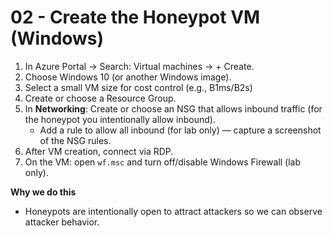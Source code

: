 # 02 - Create the Honeypot VM (Windows)

1. In Azure Portal → Search: Virtual machines → + Create.
2. Choose Windows 10 (or another Windows image).
3. Select a small VM size for cost control (e.g., B1ms/B2s) 
4. Create or choose a Resource Group.
5. In **Networking**: Create or choose an NSG that allows inbound traffic (for the honeypot you intentionally allow inbound).
   - Add a rule to allow all inbound (for lab only) — capture a screenshot of the NSG rules.
6. After VM creation, connect via RDP.
7. On the VM: open `wf.msc` and turn off/disable Windows Firewall (lab only).

**Why we do this**
- Honeypots are intentionally open to attract attackers so we can observe attacker behavior.
